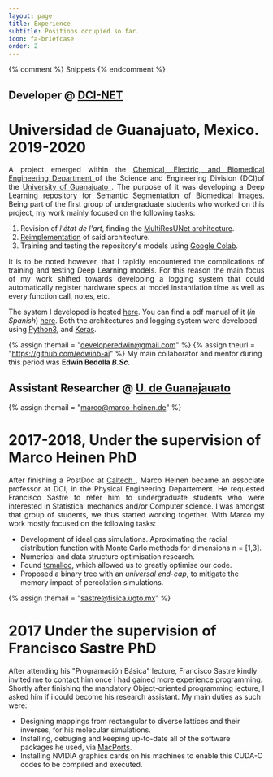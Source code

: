 ```yaml
---
layout: page
title: Experience
subtitle: Positions occupied so far.
icon: fa-briefcase
order: 2
---
```

{% comment %}
Snippets
<a href="{{ theurl }}" class="icon-b fa-github"></a>
<a href="mailto:{{ themail }}" class="icon fa-envelope"></a>
{% endcomment %}


## Developer @ [DCI-NET](https://github.com/DCI-NET)
# Universidad de Guanajuato, Mexico. 2019-2020
<p style="text-align: justify">
A project emerged within the
<a href="http://www.dci.ugto.mx/diqeb/">
Chemical, Electric, and Biomedical Engineering Department
</a>
of the Science and Engineering Division (DCI)of the 
<a href="https://www.ugto.mx/">
University of Guanajuato
</a>.
The purpose of it was developing a Deep Learning repository 
for Semantic Segmentation of Biomedical Images. Being part of the first group of undergraduate students who worked on this project, my work mainly focused on the following tasks:
</p>

1. Revision of *l'état de l'art*, finding the [MultiResUNet architecture](https://github.com/nibtehaz/MultiResUNet).
2. [Reimplementation](https://github.com/gmagannaDevelop/MyMultiResUNet) of said architecture.
3. Training and testing the repository's models using [Google Colab](https://colab.research.google.com/notebooks/intro.ipynb). 

<p style="text-align: justify">
It is to be noted however, that I rapidly encountered the complications of 
training and testing Deep Learning models. 
For this reason the main focus of my work shifted towards 
developing a logging system that could automatically register 
hardware specs at model instantiation time as well as every function call, notes, etc.
</p>

The system I developed is hosted [here](https://github.com/gmagannaDevelop/segnet/blob/callback_test/segnet/utils/Segmed.py). You can find a pdf manual of it (_in Spanish_) [here](/assets/docs/Segmed_Class_Example.pdf). Both the architectures and logging system were developed using [Python3](https://www.python.org/), and [Keras](https://keras.io/).


{% assign themail = "developeredwin@gmail.com" %}
{% assign theurl = "https://github.com/edwinb-ai" %}
My main collaborator and mentor during this period was **Edwin Bedolla _B.Sc._**<a href="{{ theurl }}" class="icon-b fa-github"></a><a href="mailto:{{ themail }}" class="icon fa-envelope"></a>


## Assistant Researcher @ [U. de Guanajauato](http://www.dci.ugto.mx/)

{% assign themail = "marco@marco-heinen.de" %}
# 2017-2018,  Under the supervision of **Marco Heinen** PhD <a href="mailto:{{ themail }}" class="icon fa-envelope"></a>
<p style="text-align: justify">
After finishing a PostDoc at <a href="https://www.caltech.edu/"> Caltech </a>, 
Marco Heinen became an associate professor at DCI, in the Physical Engineering Departement.
He requested Francisco Sastre to refer him to 
undergraduate students who were interested in 
Statistical mechanics and/or Computer science. 
I was amongst that group of students, we thus started working together.
With Marco my work mostly focused on the following tasks:
</p>

- Development of ideal gas simulations. Aproximating the radial distribution function with 
Monte Carlo methods for dimensions n = [1,3]. 
- Numerical and data structure optimisation research.
- Found [tcmalloc](https://github.com/google/tcmalloc), which allowed us to greatly optimise our code.
- Proposed a binary tree with an _universal end-cap_, to mitigate the memory impact of percolation simulations. 


{% assign themail = "sastre@fisica.ugto.mx" %}
# 2017 Under the supervision of **Francisco Sastre** PhD <a href="mailto:{{ themail }}" class="icon fa-envelope"></a>
After attending his "Programación Básica" lecture, Francisco Sastre kindly invited me to 
contact him once I had gained more experience programming.
Shortly after finishing the mandatory Object-oriented programming lecture,
I asked him if i could become his research assistant. My main duties as such were:

- Designing mappings from rectangular to diverse lattices and their inverses, for his molecular simulations.
- Installing, debuging and keeping up-to-date all of the software packages he used, via [MacPorts](https://www.macports.org/).
- Installing NVIDIA graphics cards on his machines to enable this CUDA-C codes to be compiled and executed.




